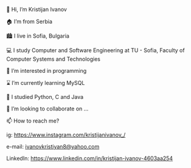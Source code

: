 
👋 Hi, I’m Kristijan Ivanov

🏠 I’m from Serbia

🏙️ I live in Sofia, Bulgaria

💻 I study Computer and Software Engineering at TU - Sofia, Faculty of Computer Systems and Technologies

👀 I’m interested in programming

⌛ I’m currently learning MySQL

🌱 I studied Python, C and Java

💞️ I’m looking to collaborate on ...

📫 How to reach me?

ig: https://www.instagram.com/kristijanivanov_/

e-mail: ivanovkristiyan8@yahoo.com

LinkedIn: https://www.linkedin.com/in/kristijan-ivanov-4603aa254

